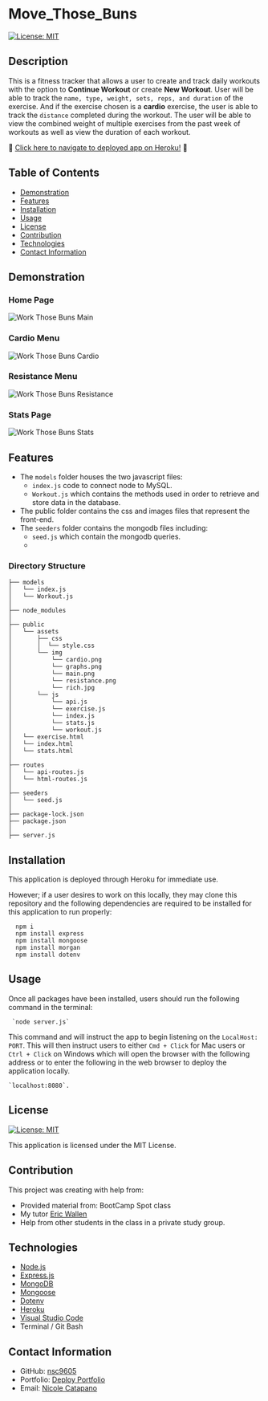 # Move_Those_Buns

[![License: MIT](https://img.shields.io/badge/License-MIT-yellow.svg)](https://opensource.org/licenses/MIT)

## Description

This is a fitness tracker that allows a user to create and track daily workouts with the option to **Continue Workout** or create **New Workout**. User will be able to track the `name, type, weight, sets, reps, and duration` of the exercise. And if the exercise chosen is a **cardio** exercise, the user is able to track the `distance` completed during the workout. The user will be able to view the combined weight of multiple exercises from the past week of workouts as well as view the duration of each workout.

:round_pushpin: [Click here to navigate to deployed app on Heroku!](https://move-those-buns.herokuapp.com/) :round_pushpin:

## Table of Contents

- [Demonstration](#demonstration)
- [Features](#features)
- [Installation](#installation)
- [Usage](#usage)
- [License](#license)
- [Contribution](#contribution)
- [Technologies](#technologies)
- [Contact Information](#contact-information)

## Demonstration
### Home Page
![Work Those Buns Main](./public/assets/img/main.png)

### Cardio Menu
![Work Those Buns Cardio](./public/assets/img/cardio.png)

### Resistance Menu
![Work Those Buns Resistance](./public/assets/img/resistance.png)

### Stats Page
![Work Those Buns Stats](./public/assets/img/graphs.png)

## Features

- The `models` folder houses the two javascript files:
  - `index.js` code to connect node to MySQL.
  - `Workout.js` which contains the methods used in order to retrieve and store data in the database.
- The public folder contains the css and images files that represent the front-end.
- The `seeders` folder contains the mongodb files including:
  - `seed.js` which contain the mongodb queries.
  - 

### Directory Structure

```
├── models
│   └── index.js
│   └── Workout.js
│ 
├── node_modules
│
├── public
│   └── assets
│       ├── css
│       │  └── style.css
│       └── img
│           └── cardio.png
│           └── graphs.png
│           └── main.png
│           └── resistance.png
│           └── rich.jpg
│       └── js
│           └── api.js
│           └── exercise.js
│           └── index.js
│           └── stats.js
│           └── workout.js 
│   └── exercise.html
│   └── index.html
│   └── stats.html
│
├── routes
│   └── api-routes.js
│   └── html-routes.js
│
├── seeders
│   └── seed.js
│
├── package-lock.json
├── package.json  
│
├── server.js
```

## Installation

This application is deployed through Heroku for immediate use.

However; if a user desires to work on this locally, they may clone this repository and the following dependencies are required to be installed for this application to run properly:

      npm i
      npm install express
      npm install mongoose
      npm install morgan
      npm install dotenv

## Usage

Once all packages have been installed, users should run the following command in the terminal:

     `node server.js`

This command and will instruct the app to begin listening on the `LocalHost: PORT`. This will then instruct users to either `Cmd + Click` for Mac users or `Ctrl + Click` on Windows which will open the browser with the following address or to enter the following in the web browser to deploy the application locally.

    `localhost:8080`.


## License

[![License: MIT](https://img.shields.io/badge/License-MIT-yellow.svg)](https://opensource.org/licenses/MIT)

This application is licensed under the MIT License.

## Contribution

This project was creating with help from:

- Provided material from: BootCamp Spot class
- My tutor [Eric Wallen](https://github.com/ericwallen)
- Help from other students in the class in a private study group.


## Technologies

- [Node.js](https://nodejs.org/en/)
- [Express.js](https://expressjs.com/)
- [MongoDB](https://www.mongodb.com/)
- [Mongoose](https://mongoosejs.com/docs/)
- [Dotenv](https://www.npmjs.com/package/dotenv)
- [Heroku](https://devcenter.heroku.com/articles/getting-started-with-nodejs)
- [Visual Studio Code](https://code.visualstudio.com/)
- Terminal / Git Bash

## Contact Information

- GitHub: [nsc9605](https://github.com/nsc9605)
- Portfolio: [Deploy Portfolio](https://nsc9605.github.io/Responsive-Portfolio/)
- Email: [Nicole Catapano](mailto:nsc9605@gmail.com)
